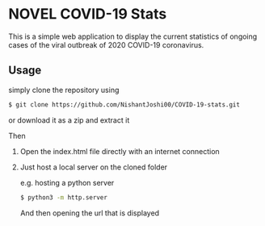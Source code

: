 # NOVEL COVID-19 Stats

This is a simple web application to display the current statistics of ongoing cases of the viral outbreak of 2020 COVID-19 coronavirus.



## Usage

simply clone the repository using 

```bash
$ git clone https://github.com/NishantJoshi00/COVID-19-stats.git
```

or download it as a zip and extract it 



Then 



1. Open the index.html file directly with an internet connection

2. Just host a local server on the cloned folder

   e.g. hosting a python server

   ```bash
   $ python3 -m http.server
   ```

   And then opening the url that is displayed